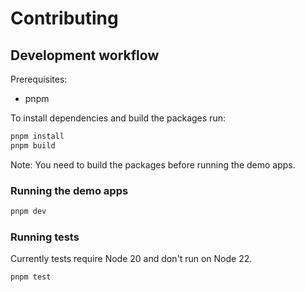 # Contributing

## Development workflow

Prerequisites:

- pnpm

To install dependencies and build the packages run:

```sh
pnpm install
pnpm build
```

Note: You need to build the packages before running the demo apps.

### Running the demo apps

```sh
pnpm dev
```

### Running tests

Currently tests require Node 20 and don't run on Node 22.

```sh
pnpm test
```
